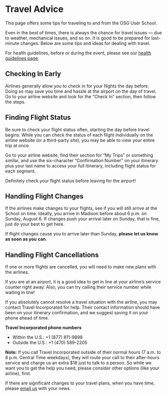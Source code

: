 # Travel Advice

This page offers some tips for traveling to and from the OSG User School.

Even in the best of times, there is always the chance for travel issues —
due to weather, mechanical issues, and so on.
It is good to be prepared for last-minute changes.
Below are some tips and ideas for dealing with travel.

For health guidelines, before or during the event, please see our [health guidelines page](../health.md).

## Checking In Early

Airlines generally allow you to check in for your flights the day before.
Doing so may save you time and hassle at the airport on the day of travel.
Go to your airline website and look for the “Check In” section, then follow the steps.

## Finding Flight Status

Be sure to check your flight status often, starting the day before travel begins.
While you can check the status of each flight individually on the airline website (or a third-party site),
you may be able to view your entire trip at once. 

Go to your airline website, find their section for “My Trips” or something similar,
and use the six-character “Confirmation Number” on your itinerary 
plus your last name to access your full itinerary,
including flight status for each segment.

Definitely check your flight status before leaving for the airport!

## Handling Flight Changes

If the airlines make changes to your flights, see if you will still arrive at the School on time. 
Ideally, you arrive in Madison before about 6 p.m. on Sunday, August 6.
If changes push your arrival later on Sunday, that is fine, just do your best to get here.

If flight changes cause you to arrive later than Sunday, **please let us know as soon as you can**.

## Handling Flight Cancellations

If one or more flights are cancelled, you will need to make new plans with the airlines.

If you are at an airport,
it is a good idea to get in line at your airline’s service counter right away.
Also, you can try calling their service number while waiting in line!

If you absolutely cannot resolve a travel situation with the airline,
you may contact Travel Incorporated for help.
Their contact information should have been on your itinerary confirmation,
and we suggest saving it on your phone ahead of time.

**Travel Incorporated phone numbers**

*   Within the U.S.: +1 (877) 811-9898
*   Outside the U.S.: +1 (470) 589-2205

**Note:** If you call Travel Incorporated outside of their normal hours
(7 a.m. to 8 p.m. Central Time weekdays),
they will route your call to their after-hours service and
charge us an extra $18 just to talk to a person.
So while we want you to get the help you need,
please consider other options (like your airline), first.

If there are significant changes to your travel plans,
when you have time,
please [email us](mailto:user-school@opensciencegrid.org) with your news.
